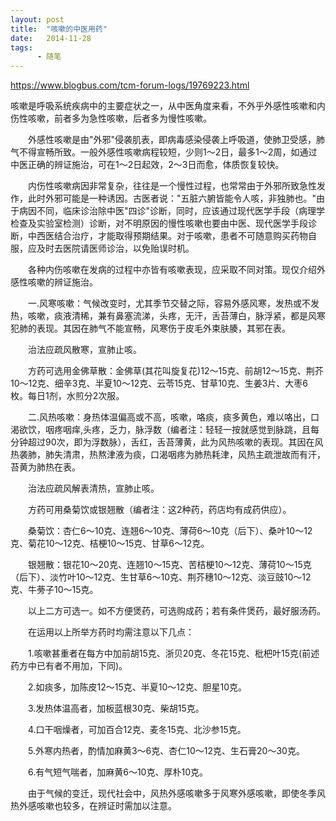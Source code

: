```yaml
---
layout: post
title:  "咳嗽的中医用药"
date:   2014-11-28
tags:
      - 随笔
---
```



https://www.blogbus.com/tcm-forum-logs/19769223.html



咳嗽是呼吸系统疾病中的主要症状之一，从中医角度来看，不外乎外感性咳嗽和内伤性咳嗽，前者多为急性咳嗽，后者多为慢性咳嗽。

　　外感性咳嗽是由"外邪"侵袭肌表，即病毒感染侵袭上呼吸道，使肺卫受感，肺气不得宣畅所致。一般外感性咳嗽病程较短，少则1～2日，最多1～2周，如通过中医正确的辨证施治，可在1～2日起效，2～3日而愈，体质恢复较快。

　　内伤性咳嗽病因非常复杂，往往是一个慢性过程，也常常由于外邪所致急性发作，此时外邪可能是一种诱因。古医者说："五脏六腑皆能令人咳，非独肺也。"由于病因不同，临床诊治除中医"四诊"诊断，同时，应该通过现代医学手段（病理学检查及实验室检测）诊断，对不明原因的慢性咳嗽也要由中医、现代医学手段诊断，中西医结合治疗，才能取得预期结果。对于咳嗽，患者不可随意购买药物自服，应及时去医院请医师诊治，以免贻误时机。

　　各种内伤咳嗽在发病的过程中亦皆有咳嗽表现，应采取不同对策。现仅介绍外感性咳嗽的辨证施治。

　　一.风寒咳嗽：气候改变时，尤其季节交替之际，容易外感风寒，发热或不发热，咳嗽，痰液清稀，兼有鼻塞流涕，头疼，无汗，舌苔薄白，脉浮紧，都是风寒犯肺的表现。其因在肺气不能宣畅，风寒伤于皮毛外束肤腠，其邪在表。

　　治法应疏风散寒，宣肺止咳。

　　方药可选用金佛草散：金佛草(其花叫旋复花)12～15克、前胡12～15克、荆芥10～12克、细辛3克、半夏10～12克、云苓15克、甘草10克、生姜3片、大枣6枚。每日1剂，水煎分2次服。

　　二.风热咳嗽：身热体温偏高或不高，咳嗽，咯痰，痰多黄色，难以咯出，口渴欲饮，咽疼咽痒,头疼，乏力，脉浮数（编者注：轻轻一按就感觉到脉跳，且每分钟超过90次，即为浮数脉），舌红，舌苔薄黄，此为风热咳嗽的表现。其因在风热袭肺，肺失清肃，热熬津液为痰，口渴咽疼为肺热耗津，风热主疏泄故而有汗，苔黄为肺热在表。

　　治法应疏风解表清热，宣肺止咳。

　　方药可用桑菊饮或银翘散（编者注：这2种药，药店均有成药供应）。

　　桑菊饮：杏仁6～10克、连翘6～10克、薄荷6～10克（后下）、桑叶10～12克、菊花10～12克、桔梗10～15克、甘草6～12克。

　　银翘散：银花10～20克、连翘10～15克、苦桔梗10～12克、薄荷10～15克（后下）、淡竹叶10～12克、生甘草6～10克、荆芥穗10～12克、淡豆豉10～12克、牛蒡子10～15克。

　　以上二方可选一。如不方便煲药，可选购成药；若有条件煲药，最好服汤药。

　　在运用以上所举方药时均需注意以下几点：

　　1.咳嗽甚重者在每方中加前胡15克、浙贝20克、冬花15克、枇杷叶15克(前述药方中已有者不用加，下同)。

　　2.如痰多，加陈皮12～15克、半夏10～12克、胆星10克。

　　3.发热体温高者，加板蓝根30克、柴胡15克。

　　4.口干咽燥者，可加百合12克、麦冬15克、北沙参15克。

　　5.外寒内热者，酌情加麻黄3～6克、杏仁10～12克、生石膏20～30克。

　　6.有气短气喘者，加麻黄6～10克、厚朴10克。

　　由于气候的变迁，现代社会中，风热外感咳嗽多于风寒外感咳嗽，即使冬季风热外感咳嗽也较多，在辨证时需加以注意。

